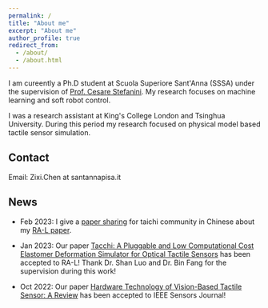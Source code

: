 ```yaml
---
permalink: /
title: "About me"
excerpt: "About me"
author_profile: true
redirect_from: 
  - /about/
  - /about.html
---
```


I am cureently a Ph.D student at Scuola Superiore Sant'Anna (SSSA) under the supervision of [Prof. Cesare Stefanini](https://scholar.google.com/citations?user=4ySaHDQAAAAJ&hl=en). My research focuses on machine learning and soft robot control.

I was a research assistant at King's College London and Tsinghua University. During this period my research focused on physical model based tactile sensor simulation.

## Contact
Email: Zixi.Chen at santannapisa.it

## News
* Feb 2023: I give a [paper sharing](https://www.bilibili.com/video/BV12e4y1P7vU/?spm_id_from=333.999.0.0&vd_source=30f84963de0918b2a474e7e104372ace) for taichi community in Chinese about my [RA-L paper](https://ieeexplore.ieee.org/document/10017344).

* Jan 2023: Our paper [Tacchi: A Pluggable and Low Computational Cost Elastomer Deformation Simulator for Optical Tactile Sensors](https://ieeexplore.ieee.org/document/10017344) has been accepted to RA-L! Thank Dr. Shan Luo and Dr. Bin Fang for the supervision during this work! 

* Oct 2022: Our paper [Hardware Technology of Vision-Based Tactile Sensor: A Review](https://ieeexplore.ieee.org/document/9911183) has been accepted to IEEE Sensors Journal!

